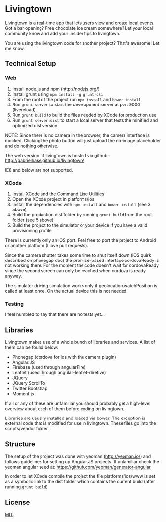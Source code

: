# Livingtown

Livingtown is a real-time app that lets users view and create local events. Got a bar opening? Free chocolate ice cream somewhere? Let your local community know and add your insider tips to livingtown.

You are using the livingtown code for another project? That's awesome! Let me know.

## Technical Setup  

### Web

  1. Install node.js and npm (http://nodejs.org/)
  2. Install grunt using `npm install -g grunt-cli`
  3. From the root of the project run `npm install` and `bower install`
  4. Run `grunt server` to start the development server at port 9000 (livereload)
  5. Run `grunt build` to build the files needed by XCode for production use
  6. Run `grunt server:dist` to start a local server that tests the minified and optimized dist version.

NOTE: Since there is no camera in the browser, the camera interface is mocked. Clicking the photo button will just upload the no-image placeholder and do nothing otherwise.

The web version of livingtown is hosted via github: http://gabrielhase.github.io/livingtown/

IE8 and below are not supported.

### XCode

  1. Install XCode and the Command Line Utilities
  2. Open the XCode project in platforms/ios
  3. Install the dependencies with `npm install` and `bower install` (see 3 above)
  3. Build the production dist folder by running `grunt build` from the root folder (see 5 above)
  4. Build the project to the simulator or your device if you have a valid provisioning profile

There is currently only an iOS port. Feel free to port the project to Android or another platform (I love pull requests).

Since the camera shutter takes some time to shut itself down (iOS quirk described on phonegap doc) the promise-based interface cordovaReady is not working there. For the moment the code doesn't wait for cordovaReady since the second screen can only be reached when cordova is ready anyway.

The simulator driving simulation works only if geolocation.watchPosition is called at least once. On the actual device this is not needed.

### Testing

I feel humbled to say that there are no tests yet...

## Libraries

Livingtown makes use of a whole bunch of libraries and services. A list of them can be found below:

  - Phonegap (cordova for ios with the camera plugin)
  - Angular.JS
  - Firebase (used through angularFire)
  - Leaflet (used through angular-leaflet-diretive)
  - JQuery
  - JQuery ScrollTo
  - Twitter Bootstrap
  - Moment.js

If all or any of these are unfamiliar you should probably get a high-level overview about each of them before coding on livingtown.

Libraries are usually installed and loaded via bower. The exception is external code that is modified for use in livingtown. These files go into the scripts/vendor folder.

## Structure

The setup of the project was done with yeoman (http://yeoman.io/) and follows guidelines for setting up Angular.JS projects. If unfamiliar check the yeoman angular seed at: https://github.com/yeoman/generator-angular

In order to let XCode compile the project the file platforms/ios/www is set as a symbolic link to the dist folder which contains the current build (after running `grunt build`)

## License
[MIT](http://gabriel.mit-license.org/).
